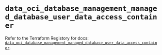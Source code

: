 # `data_oci_database_management_managed_database_user_data_access_container`

Refer to the Terraform Registory for docs: [`data_oci_database_management_managed_database_user_data_access_container`](https://registry.terraform.io/providers/oracle/oci/6.18.0/docs/data-sources/database_management_managed_database_user_data_access_container).
